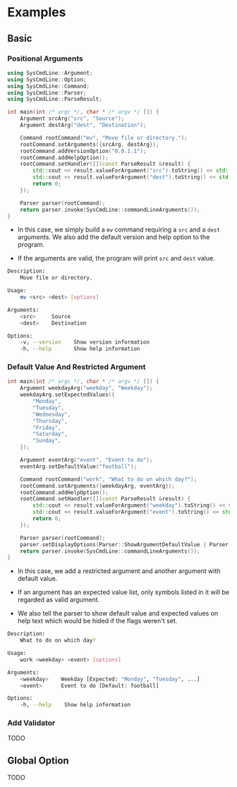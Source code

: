 # Examples

## Basic

### Positional Arguments

```c++
using SysCmdLine::Argument;
using SysCmdLine::Option;
using SysCmdLine::Command;
using SysCmdLine::Parser;
using SysCmdLine::ParseResult;

int main(int /* argc */, char * /* argv */ []) {
    Argument srcArg("src", "Source");
    Argument destArg("dest", "Destination");

    Command rootCommand("mv", "Move file or directory.");
    rootCommand.setArguments({srcArg, destArg});
    rootCommand.addVersionOption("0.0.1.1");
    rootCommand.addHelpOption();
    rootCommand.setHandler([](const ParseResult &result) {
        std::cout << result.valueForArgument("src").toString() << std::endl;
        std::cout << result.valueForArgument("dest").toString() << std::endl;
        return 0;
    });

    Parser parser(rootCommand);
    return parser.invoke(SysCmdLine::commandLineArguments());
}
```

+ In this case, we simply build a `mv` command requiring a `src` and a `dest` arguments. We also add the default version and help option to the program.

+ If the arguments are valid, the program will print `src` and `dest` value.

```sh
Description:
    Move file or directory.

Usage:
    mv <src> <dest> [options]

Arguments:
    <src>     Source
    <dest>    Destination

Options:
    -v, --version    Show version information
    -h, --help       Show help information
```

### Default Value And Restricted Argument

```c++
int main(int /* argc */, char * /* argv */ []) {
    Argument weekdayArg("weekday", "Weekday");
    weekdayArg.setExpectedValues({
        "Monday",
        "Tuesday",
        "Wednesday",
        "Thursday",
        "Friday",
        "Saturday",
        "Sunday",
    });

    Argument eventArg("event", "Event to do");
    eventArg.setDefaultValue("football");

    Command rootCommand("work", "What to do on which day?");
    rootCommand.setArguments({weekdayArg, eventArg});
    rootCommand.addHelpOption();
    rootCommand.setHandler([](const ParseResult &result) {
        std::cout << result.valueForArgument("weekday").toString() << std::endl;
        std::cout << result.valueForArgument("event").toString() << std::endl;
        return 0;
    });

    Parser parser(rootCommand);
    parser.setDisplayOptions(Parser::ShowArgumentDefaultValue | Parser::ShowArgumentExpectedValues);
    return parser.invoke(SysCmdLine::commandLineArguments());
}
```
+ In this case, we add a restricted argument and another argument with default value.

+ If an argument has an expected value list, only symbols listed in it will be regarded as valid argument.

+ We also tell the parser to show default value and expected values on help text which would be hided if the flags weren't set.

```sh
Description:
    What to do on which day?

Usage:
    work <weekday> <event> [options]

Arguments:
    <weekday>    Weekday [Expected: "Monday", "Tuesday", ...]
    <event>      Event to do [Default: football]

Options:
    -h, --help    Show help information
```

### Add Validator

TODO

## Global Option

TODO